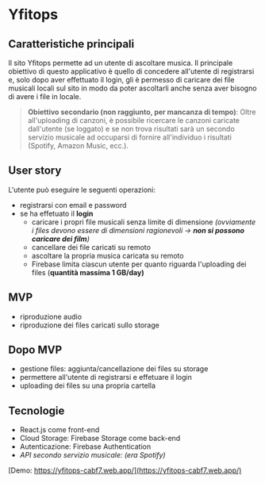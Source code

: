 # Yfitops

## Caratteristiche principali
Il sito Yfitops permette ad un utente di ascoltare musica. Il principale obiettivo di questo applicativo è quello di concedere all'utente di registrarsi
e, solo dopo aver effettuato il login, gli è permesso di caricare dei file musicali locali sul sito in modo da poter ascoltarli anche senza aver bisogno di
avere i file in locale. 

>**Obiettivo secondario (non raggiunto, per mancanza di tempo)**: Oltre all'uploading di canzoni, è possibile ricercare le canzoni caricate dall'utente (se loggato) e se non trova risultati sarà un secondo servizio musicale ad occuparsi di fornire all'individuo i risultati (Spotify, Amazon Music, ecc.).


## User story
L'utente può eseguire le seguenti operazioni:
  * registrarsi con email e password
  * se ha effetuato il **login**
    * caricare i propri file musicali senza limite di dimensione *(ovviamente i files devono essere di dimensioni ragionevoli -> **non si possono caricare dei film**)*
    * cancellare dei file caricati su remoto
    * ascoltare la propria musica caricata su remoto
    * Firebase limita ciascun utente per quanto riguarda l'uploading dei files (**quantità massima 1 GB/day)**
  
## MVP
  * riproduzione audio
  * riproduzione dei files caricati sullo storage
## Dopo MVP
  * gestione files: aggiunta/cancellazione dei files su storage
  * permettere all'utente di registrarsi e effetuare il login
  * uploading dei files su una propria cartella

## Tecnologie
* React.js come front-end
* Cloud Storage: Firebase Storage come back-end 
* Autenticazione: Firebase Authentication
* *API secondo servizio musicale: (era Spotify)*

[Demo: https://yfitops-cabf7.web.app/](https://yfitops-cabf7.web.app/)
